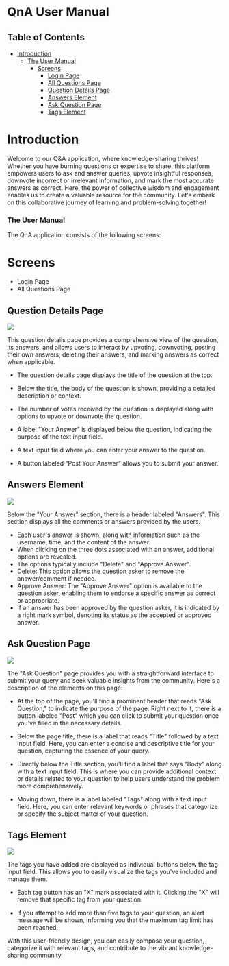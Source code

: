 # QnA User Manual
## Table of Contents


- [Introduction](#introduction)
    - [The User Manual](#the-user-manual)
        - [Screens](#screens)
            - [Login Page](#login-page)
            - [All Questions Page](#all-questions-page)
            - [Question Details Page](#question-details-page)
            - [Answers Element](#answers-element)
            - [Ask Question Page](#ask-question-page)
            - [Tags Element](#tags-element)
                


# Introduction
Welcome to our Q&A application, where knowledge-sharing thrives! Whether you have burning questions or expertise to share, this platform empowers users to ask and answer queries, upvote insightful responses, downvote incorrect or irrelevant information, and mark the most accurate answers as correct. Here, the power of collective wisdom and engagement enables us to create a valuable resource for the community. Let's embark on this collaborative journey of learning and problem-solving together!

### The User Manual
The QnA application consists of the following screens:

# Screens
- Login Page
- All Questions Page


## Question Details Page
![](/resources/question-details.jpeg)

This question details page provides a comprehensive view of the question, its answers, and allows users to interact by upvoting, downvoting, posting their own answers, deleting their answers, and marking answers as correct when applicable.

- The question details page displays the title of the question at the top.

- Below the title, the body of the question is shown, providing a detailed description or context.
- The number of votes received by the question is displayed along with options to upvote or downvote the question.

- A label "Your Answer" is displayed below the question, indicating the purpose of the text input field.
- A text input field where you can enter your answer to the question.
- A button labeled "Post Your Answer" allows you to submit your answer.

## Answers Element
![](/resources/answer-actions.jpeg)

Below the "Your Answer" section, there is a header labeled "Answers". This section displays all the comments or answers provided by the users.

- Each user's answer is shown, along with information such as the username, time, and the content of the answer.
- When clicking on the three dots associated with an answer, additional options are revealed.
- The options typically include "Delete" and "Approve Answer".
- Delete: This option allows the question asker to remove the answer/comment if needed.
- Approve Answer: The "Approve Answer" option is available to the question asker, enabling them to endorse a specific answer as correct or appropriate.
- If an answer has been approved by the question asker, it is indicated by a right mark symbol, denoting its status as the accepted or approved answer.



## Ask Question Page
![](/resources/ask-question.jpeg)

The "Ask Question" page provides you with a straightforward interface to submit your query and seek valuable insights from the community. Here's a description of the elements on this page:

- At the top of the page, you'll find a prominent header that reads "Ask Question," to indicate the purpose of the page. Right next to it, there is a button labeled "Post" which you can click to submit your question once you've filled in the necessary details.

- Below the page title, there is a label that reads "Title" followed by a text input field. Here, you can enter a concise and descriptive title for your question, capturing the essence of your query.

- Directly below the Title section, you'll find a label that says "Body" along with a text input field. This is where you can provide additional context or details related to your question to help users understand the problem more comprehensively.

- Moving down, there is a label labeled "Tags" along with a text input field. Here, you can enter relevant keywords or phrases that categorize or specify the subject matter of your question. 


## Tags Element
![](/resources//tags.jpeg)

The tags you have added are displayed as individual buttons below the tag input field. This allows you to easily visualize the tags you've included and manage them.

- Each tag button has an "X" mark associated with it. Clicking the "X" will remove that specific tag from your question.

- If you attempt to add more than five tags to your question, an alert message will be shown, informing you that the maximum tag limit has been reached.

With this user-friendly design, you can easily compose your question, categorize it with relevant tags, and contribute to the vibrant knowledge-sharing community.